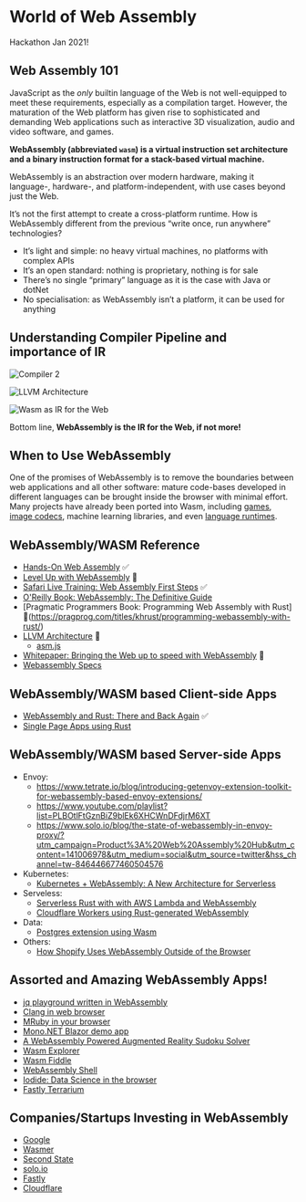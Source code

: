 # World of Web Assembly

Hackathon Jan 2021!

## Web Assembly 101

JavaScript as the _only_ builtin language of the Web is not well-equipped to meet these requirements, especially as a compilation target. However, the maturation of the Web platform has given rise to sophisticated and demanding Web applications such as interactive
3D visualization, audio and video software, and games.

**WebAssembly (abbreviated `wasm`) is a virtual instruction set architecture and a binary instruction format for a stack-based virtual machine.**

WebAssembly is an abstraction over modern hardware, making it language-, hardware-,
and platform-independent, with use cases beyond just the
Web.

It’s not the first attempt to create a cross-platform runtime. How is WebAssembly different from the previous “write once, run anywhere” technologies?

- It’s light and simple: no heavy virtual machines, no platforms with complex APIs
- It’s an open standard: nothing is proprietary, nothing is for sale
- There’s no single “primary” language as it is the case with Java or dotNet
- No specialisation: as WebAssembly isn’t a platform, it can be used for anything

## Understanding Compiler Pipeline and importance of IR

![Compiler 2](https://us-east-1-anand-files.s3.amazonaws.com/compiler-visual-1.png)

![LLVM Architecture](https://us-east-1-anand-files.s3.amazonaws.com/llvm-architecture.png)

![Wasm as IR for the Web](https://us-east-1-anand-files.s3.amazonaws.com/wasm-as-ir.png)

Bottom line, **WebAssembly is the IR for the Web, if not more!**

## When to Use WebAssembly

One of the promises of WebAssembly is to remove the boundaries between web applications and all other software: mature code-bases developed in different languages can be brought inside the browser with minimal effort. Many projects have already been ported into Wasm, including [games](http://wasm.continuation-labs.com/d3demo/), [image codecs](https://squoosh.app/), machine learning libraries, and even [language runtimes](https://ruby.dj/).

## WebAssembly/WASM Reference

- [Hands-On Web Assembly](https://evilmartians.com/chronicles/hands-on-webassembly-try-the-basics) ✅
- [Level Up with WebAssembly](https://levelupwasm.com/) 🚧
- [Safari Live Training: Web Assembly First Steps](https://learning.oreilly.com/live-training/courses/webassembly-first-steps/0636920430827/) ✅
- [O'Reilly Book: WebAssembly: The Definitive Guide](https://learning.oreilly.com/library/view/webassembly-the-definitive/9781492089834/ch01.html#wasm_tdg:introduction)
- [Pragmatic Programmers Book: Programming Web Assembly with Rust] 🚧(https://pragprog.com/titles/khrust/programming-webassembly-with-rust/)
- [LLVM Architecture](http://www.aosabook.org/en/llvm.html) 🚧
  - [asm.js](http://asmjs.org/)
- [Whitepaper: Bringing the Web up to speed with WebAssembly](https://dl.acm.org/doi/pdf/10.1145/3062341.3062363) 🚧
- [Webassembly Specs](https://webassembly.org/specs/)

## WebAssembly/WASM based Client-side Apps

- [WebAssembly and Rust: There and Back Again](https://codeburst.io/webassembly-and-rust-there-and-back-again-9ad76f61d616) ✅
- [Single Page Apps using Rust](http://www.sheshbabu.com/posts/rust-wasm-yew-single-page-application/)

## WebAssembly/WASM based Server-side Apps

- Envoy:
  - https://www.tetrate.io/blog/introducing-getenvoy-extension-toolkit-for-webassembly-based-envoy-extensions/
  - https://www.youtube.com/playlist?list=PLBOtlFtGznBiZ9blEk6XHCWnDFdjrM6XT
  - https://www.solo.io/blog/the-state-of-webassembly-in-envoy-proxy/?utm_campaign=Product%3A%20Web%20Assembly%20Hub&utm_content=141006978&utm_medium=social&utm_source=twitter&hss_channel=tw-846446677460504576
- Kubernetes:
  - [Kubernetes + WebAssembly: A New Architecture for Serverless](https://www.youtube.com/watch?v=xgnBvotLgpU)
- Serveless:
  - [Serverless Rust with with AWS Lambda and WebAssembly](https://blog.scottlogic.com/2018/10/18/serverless-rust.html)
  - [Cloudflare Workers using Rust-generated WebAssembly](https://developers.cloudflare.com/workers/tutorials/hello-world-rust)
- Data:
  - [Postgres extension using Wasm](https://medium.com/wasmer/announcing-the-first-postgres-extension-to-run-webassembly-561af2cfcb1)
- Others:
  - [How Shopify Uses WebAssembly Outside of the Browser](https://shopify.engineering/shopify-webassembly?itcat=EngML&itterm=MLPost)

## Assorted and Amazing WebAssembly Apps!

- [jq playground written in WebAssembly](https://www.jqkungfu.com/)
- [Clang in web browser](https://tbfleming.github.io/cib/)
- [MRuby in your browser](https://ruby.dj/)
- [Mono.NET Blazor demo app](https://blazor-demo.github.io/Counter)
- [A WebAssembly Powered Augmented Reality Sudoku Solver](https://blog.scottlogic.com/2020/01/03/webassembly-sudoku-solver.html)
- [Wasm Explorer](http://mbebenita.github.io/WasmExplorer/)
- [Wasm Fiddle](https://wasdk.github.io/WasmFiddle/)
- [WebAssembly Shell](https://webassembly.sh/)
- [Iodide: Data Science in the browser](https://alpha.iodide.io/)
- [Fastly Terrarium](https://wasm.fastlylabs.com/)

## Companies/Startups Investing in WebAssembly

- [Google](https://developers.google.com/web/updates/tags/webassembly)
- [Wasmer](https://wasmer.io/)
- [Second State](https://www.secondstate.io/)
- [solo.io](https://www.solo.io/blog/the-state-of-webassembly-in-envoy-proxy/)
- [Fastly](https://www.fastly.com/blog/how-fastly-and-developer-community-invest-in-webassembly-ecosystem)
- [Cloudflare](https://developers.cloudflare.com/workers/tutorials/hello-world-rust)
